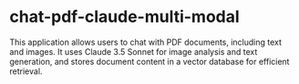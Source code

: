 # chat-pdf-claude-multi-modal
This application allows users to chat with PDF documents, including text and images. It uses Claude 3.5 Sonnet for image analysis and text generation, and stores document content in a vector database for efficient retrieval.
